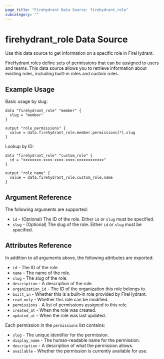 ```yaml
---
page_title: "FireHydrant Data Source: firehydrant_role"
subcategory: ""
---
```


# firehydrant_role Data Source

Use this data source to get information on a specific role in FireHydrant.

FireHydrant roles define sets of permissions that can be assigned to users and teams. This data source allows you to retrieve information about existing roles, including built-in roles and custom roles.

## Example Usage

Basic usage by slug:
```hcl
data "firehydrant_role" "member" {
  slug = "member"
}

output "role_permissions" {
  value = data.firehydrant_role.member.permissions[*].slug
}
```

Lookup by ID:
```hcl
data "firehydrant_role" "custom_role" {
  id = "xxxxxxxx-xxxx-xxxx-xxxx-xxxxxxxxxxxx"
}

output "role_name" {
  value = data.firehydrant_role.custom_role.name
}
```

## Argument Reference

The following arguments are supported:

* `id` - (Optional) The ID of the role. Either `id` or `slug` must be specified.
* `slug` - (Optional) The slug of the role. Either `id` or `slug` must be specified.

## Attributes Reference

In addition to all arguments above, the following attributes are exported:

* `id` - The ID of the role.
* `name` - The name of the role.
* `slug` - The slug of the role.
* `description` - A description of the role.
* `organization_id` - The ID of the organization this role belongs to.
* `built_in` - Whether this is a built-in role provided by FireHydrant.
* `read_only` - Whether this role can be modified.
* `permissions` - A list of permissions assigned to this role.
* `created_at` - When the role was created.
* `updated_at` - When the role was last updated.

Each permission in the `permissions` list contains:

* `slug` - The unique identifier for the permission.
* `display_name` - The human-readable name for the permission.
* `description` - A description of what the permission allows.
* `available` - Whether the permission is currently available for use.